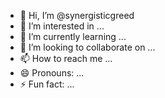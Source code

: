 - 👋 Hi, I’m @synergisticgreed
- 👀 I’m interested in ...
- 🌱 I’m currently learning ...
- 💞️ I’m looking to collaborate on ...
- 📫 How to reach me ...
- 😄 Pronouns: ...
- ⚡ Fun fact: ...

<!---
synergisticgreed/synergisticgreed is a ✨ special ✨ repository because its `README.md` (this file) appears on your GitHub profile.
You can click the Preview link to take a look at your changes.
--->
